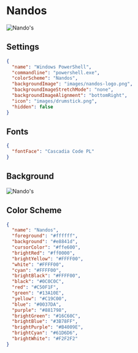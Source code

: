 # Nandos

![Nando's](../images/nandos.png)

## Settings

```json
{
  "name": "Windows PowerShell",
  "commandline": "powershell.exe",
  "colorScheme": "Nandos",
  "backgroundImage": "images/nandos-logo.png",
  "backgroundImageStretchMode": "none",
  "backgroundImageAlignment": "bottomRight",
  "icon": "images/drumstick.png",
  "hidden": false
}
```

## Fonts

```json
{
  "fontFace": "Cascadia Code PL"
}
```

## Background

![Nando's](../images/nandos-logo.png)

## Color Scheme

```json
{
  "name": "Nandos",
  "foreground": "#ffffff",
  "background": "#e8841d",
  "cursorColor": "#ffe600",
  "brightRed": "#ff0000",
  "brightYellow": "#FFFF00",
  "white": "#FFFF00",
  "cyan": "#FFFF00",
  "brightBlack": "#FFFF00",
  "black": "#0C0C0C",
  "red": "#C50F1F",
  "green": "#13A10E",
  "yellow": "#C19C00",
  "blue": "#0037DA",
  "purple": "#881798",
  "brightGreen": "#16C60C",
  "brightBlue": "#3B78FF",
  "brightPurple": "#B4009E",
  "brightCyan": "#61D6D6",
  "brightWhite": "#F2F2F2"
}
```
